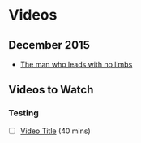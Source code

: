 # Videos

## December 2015
- [The man who leads with no limbs](http://www.bbc.com/capital/story/20150318-leading-without-limbs)

## Videos to Watch

### Testing
- [ ] [Video Title](http://google.com) (40 mins)
